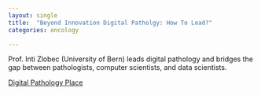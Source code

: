 ```yaml
---
layout: single
title:  "Beyond Innovation Digital Patholgy: How To Lead?"
categories: oncology

---
```

Prof. Inti Zlobec (University of Bern) leads digital pathology and bridges the gap between pathologists, computer scientists, and data scientists. 
 
[Digital Pathology Place](https://digitalpathologyplace.com/podcast/beyond-innovation-how-to-embrace-responsibility-and-leadership-in-digital-pathology-at-a-personal-and-national-level-w-inti-zlobec/)